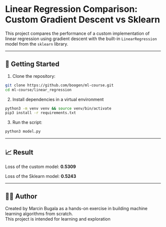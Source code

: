 # Linear Regression Comparison: Custom Gradient Descent vs Sklearn

This project compares the performance of a custom implementation of linear regression using gradient descent with the built-in `LinearRegression` model from the `sklearn` library.

---

## 🚀 Getting Started

1. Clone the repository:
  ```bash
  git clone https://github.com/boogen/ml-course.git
  cd ml-course/linear_regression
  ```


2. Install dependencies in a virtual environment
  ```bash
  python3 -m venv venv && source venv/bin/activate
  pip3 install -r requirements.txt
  ```
  
3. Run the script:
  ```bash
  python3 model.py
  ```
---

## 📈 Result

Loss of the custom model: **0.5309**

Loss of the Sklearn model: **0.5243**

---

## 🧑‍💻 Author

Created by Marcin Bugala as a hands-on exercise in building machine learning algorithms from scratch.  
This project is intended for learning and exploration